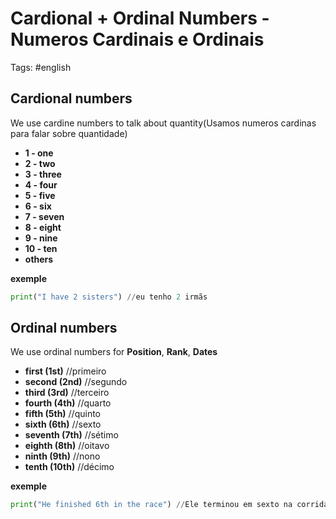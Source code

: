 # Cardional + Ordinal Numbers - Numeros Cardinais e Ordinais

Tags: #english

## Cardional numbers

We use cardine numbers to talk about quantity(Usamos numeros cardinas para falar sobre quantidade)

- **1 - one**
- **2 - two**
- **3 - three**
- **4 - four**
- **5 - five**
- **6 - six**
- **7 - seven**
- **8 - eight**
- **9 - nine**
- **10 - ten**
- **others**

**exemple**
```python
print("I have 2 sisters") //eu tenho 2 irmãs
```

## Ordinal numbers
We use ordinal numbers for **Position**, **Rank**, **Dates**

- **first (1st)** //primeiro
- **second (2nd)** //segundo
- **third (3rd)** //terceiro
- **fourth (4th)** //quarto
- **fifth (5th)** //quinto
- **sixth (6th)** //sexto
- **seventh (7th)** //sétimo
- **eighth (8th)** //oitavo
- **ninth (9th)** //nono
- **tenth (10th)** //décimo

**exemple**
```python
print("He finished 6th in the race") //Ele terminou em sexto na corrida
```
